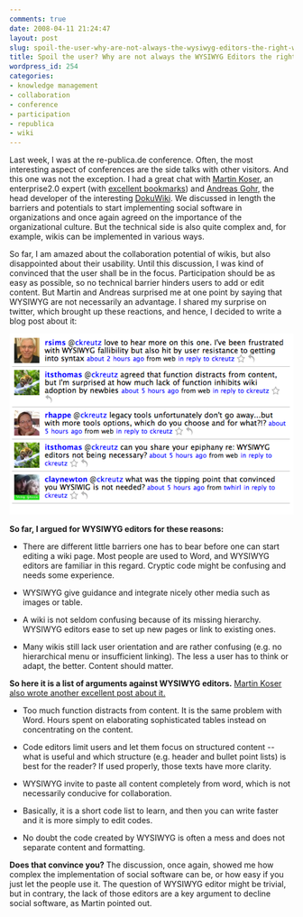 ```yaml
---
comments: true
date: 2008-04-11 21:24:47
layout: post
slug: spoil-the-user-why-are-not-always-the-wysiwyg-editors-the-right-way
title: Spoil the user? Why are not always the WYSIWYG Editors the right way?
wordpress_id: 254
categories:
- knowledge management
- collaboration
- conference
- participation
- republica
- wiki
---
```


Last week, I was at the re-publica.de conference. Often, the most interesting aspect of conferences are the side talks with other visitors. And this one was not the exception.  I had a great chat with [Martin Koser](http://www.frogpond.de/), an enterprise2.0 expert (with [excellent bookmarks](http://del.icio.us/mk.frogpond))  and [Andreas Gohr](http://www.splitbrain.org/), the head developer of the interesting [DokuWiki](http://www.splitbrain.org/projects/dokuwiki). We discussed in length the barriers and potentials to start implementing social software in organizations and once again agreed on the importance of the organizational culture. But the technical side is also quite complex and, for example, wikis can be implemented in various ways.

So far, I am amazed about the collaboration potential of wikis, but also disappointed about their usability. Until this discussion, I was kind of convinced that the user shall be in the focus. Participation should be as easy as possible, so no technical barrier hinders users to add or edit content. But Martin and Andreas surprised me at one point by saying that WYSIWYG are not necessarily an advantage. I shared my surprise on twitter, which brought up these reactions, and hence, I decided to write a blog post about it:

[![wisyis.png](/images/wisyis.png)](http://twitter.com/ckreutz)

**So far, I argued for WYSIWYG editors for these reasons:**



	
  * There are different little barriers one has to bear before one can start editing a wiki page. Most people are used to Word, and WYSIWYG editors are familiar in this regard. Cryptic code might be confusing and needs some experience.

	
  * WYSIWYG give guidance and integrate nicely other media such as images or table.

	
  * A wiki is not seldom confusing because of its missing hierarchy. WYSIWYG editors ease to set up new pages or link to existing ones.

	
  * Many wikis still lack user orientation and are rather confusing (e.g. no hierarchical menu or insufficient linking). The less a user has to think or adapt, the better. Content should matter.


**So here it is a list of arguments against WYSIWYG editors.** [Martin Koser also wrote another excellent post about it.](http://www.frogpond.de/index.php/archive/simplicity-adoption-and-wysiwyg-editors/)



	
  * Too much function distracts from content. It is the same problem with Word. Hours spent on elaborating sophisticated tables instead on concentrating on the content.

	
  * Code editors limit users and let them focus on structured content -- what is useful and which structure (e.g. header and bullet point lists) is best for the reader? If used properly, those texts have more clarity.

	
  * WYSIWYG invite to paste all content completely from word, which is not necessarily conducive for collaboration.

	
  * Basically, it is a short code list to learn, and then you can write faster and it is more simply to edit codes.

	
  * No doubt the code created by WYSIWYG is often a mess and does not separate content and formatting.


**Does that convince you?**
The discussion, once again, showed me how complex the implementation of social software can be, or how easy if you just let the people use it. The question of WYSIWYG editor might be trivial, but in contrary, the lack of those editors are a key argument to decline social software, as Martin pointed out.
